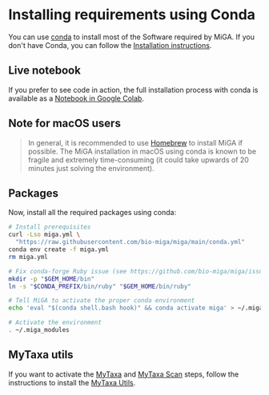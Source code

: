 # Installing requirements using Conda

You can use [conda](https://conda.io/) to install most of the Software required
by MiGA.
If you don't have Conda, you can follow the
[Installation instructions](https://conda.io/projects/conda/en/latest/user-guide/install/index.html).

## Live notebook

If you prefer to see code in action, the full installation process
with conda is available as a
[Notebook in Google Colab](https://colab.research.google.com/gist/lmrodriguezr/c973df8d63c1b0d2c6ebddc39f3d92fd/miga_1-2_conda_installation.ipynb).

## Note for macOS users

> In general, it is recommended to use [Homebrew](brew.md) to install MiGA if
> possible. The MiGA installation in macOS using conda is known to be fragile
> and extremely time-consuming (it could take upwards of 20 minutes just solving
> the environment).

## Packages

Now, install all the required packages using conda:

```bash
# Install prerequisites
curl -Lso miga.yml \
  "https://raw.githubusercontent.com/bio-miga/miga/main/conda.yml"
conda env create -f miga.yml
rm miga.yml

# Fix conda-forge Ruby issue (see https://github.com/bio-miga/miga/issues/168)
mkdir -p "$GEM_HOME/bin"
ln -s "$CONDA_PREFIX/bin/ruby" "$GEM_HOME/bin/ruby"

# Tell MiGA to activate the proper conda environment
echo 'eval "$(conda shell.bash hook)" && conda activate miga' > ~/.miga_modules

# Activate the environment
. ~/.miga_modules
```

## MyTaxa utils

If you want to activate the [MyTaxa](../part5/workflow.md#mytaxa) and
[MyTaxa Scan](../part5/workflow.md#mytaxa-scan) steps, follow the instructions
to install the [MyTaxa Utils](mytaxa.md).

